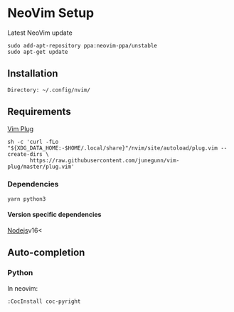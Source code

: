 # NeoVim Setup
Latest NeoVim update
```
sudo add-apt-repository ppa:neovim-ppa/unstable
sudo apt-get update
```
## Installation
```
Directory: ~/.config/nvim/
```
## Requirements
[Vim Plug](https://github.com/junegunn/vim-plug)
```
sh -c 'curl -fLo "${XDG_DATA_HOME:-$HOME/.local/share}"/nvim/site/autoload/plug.vim --create-dirs \
       https://raw.githubusercontent.com/junegunn/vim-plug/master/plug.vim'
```
### Dependencies
```
yarn python3 
```
#### Version specific dependencies
[Nodejs](https://joshtronic.com/2021/05/09/how-to-install-nodejs-16-on-ubuntu-2004-lts/)v16<

## Auto-completion
### Python
In neovim:
```
:CocInstall coc-pyright
```
